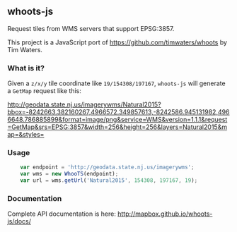 <!--
[![npm version](https://badge.fury.io/js/whoots-js.svg)](https://badge.fury.io/js/whoots-js)
[![Build Status](https://circleci.com/gh/mapbox/whoots-js.svg?style=svg)](https://circleci.com/gh/mapbox/whoots-js)
-->
## whoots-js

Request tiles from WMS servers that support EPSG:3857.

This project is a JavaScript port of https://github.com/timwaters/whoots by Tim Waters.


### What is it?

Given a `z/x/y` tile coordinate like `19/154308/197167`, `whoots-js` will generate a `GetMap` request like this:

http://geodata.state.nj.us/imagerywms/Natural2015?bbox=-8242663.382160267,4966572.349857613,-8242586.945131982,4966648.786885899&format=image/png&service=WMS&version=1.1.1&request=GetMap&srs=EPSG:3857&width=256&height=256&layers=Natural2015&map=&styles=


### Usage

```js
    var endpoint = 'http://geodata.state.nj.us/imagerywms';
    var wms = new WhooTS(endpoint);
    var url = wms.getUrl('Natural2015', 154308, 197167, 19);
```

### Documentation

Complete API documentation is here:  http://mapbox.github.io/whoots-js/docs/
